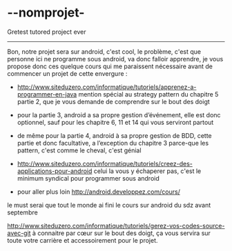 --nomprojet-
============

Gretest tutored project ever

----------------------------------------------------------------------------------

Bon, notre projet sera sur android, c'est cool, le problème, c'est que personne ici
ne programme sous android, va donc falloir apprendre, je vous propose donc ces quelque
cours qui me paraissent nécessaire avant de commencer un projet de cette envergure :

- http://www.siteduzero.com/informatique/tutoriels/apprenez-a-programmer-en-java
  mention spécial au strategy pattern du chapitre 5 partie 2, que je vous demande
  de comprendre sur le bout des doigt
- pour la partie 3, android a sa propre gestion d’événement, elle est donc optionnel,
  sauf pour les chapitre 6, 11 et 14 qui vous serviront partout
- de même pour la partie 4, android à sa propre gestion de BDD, cette partie et donc
  facultative, a l’exception du chapitre 3 parce-que les pattern, c'est comme le cheval,
  c'est génial

- http://www.siteduzero.com/informatique/tutoriels/creez-des-applications-pour-android
celui la vous y échaperer pas, c'est le minimum syndical pour programmer sous android

- pour aller plus loin http://android.developpez.com/cours/

le must serai que tout le monde ai fini le cours sur android du sdz avant septembre

http://www.siteduzero.com/informatique/tutoriels/gerez-vos-codes-source-avec-git à
connaitre par cœur sur le bout des doigt, ça vous servira sur toute votre carrière
et accessoirement pour le projet.

